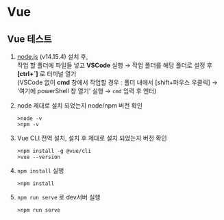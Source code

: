 # Vue

## Vue 테스트
1. [node.js](https://nodejs.org/) (v14.15.4) 설치 후,  
    작업 할 폴더에 파일들 넣고 **VSCode** 실행 → 작업 폴더를 해당 폴더로 설정 후 **[ctrl+\`]** 로 터미널 열기  
    (VSCode 없이 **cmd** 창에서 작업할 경우 : 폴더 내에서 [shift+마우스 우클릭] → '여기에 powerShell 창 열기' 실행 → `cmd` 입력 후 엔터)

2. node 제대로 설치 되었는지 node/npm 버전 확인
    ```
    >node -v
    >npm -v
    ```
3. Vue CLI 전역 설치, 설치 후 제대로 설치 되었는지 버전 확인
    ```
    >npm install -g @vue/cli
	>vue --version
    ```
4. `npm install` 실행  
    ```
    >npm install
    ```
5. `npm run serve` 로 dev서버 실행
    ```
    >npm run serve
    ```
